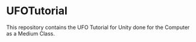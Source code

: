 # UFOTutorial

This repository contains the UFO Tutorial for Unity done for the Computer as a Medium Class.
